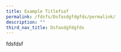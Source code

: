 ```yaml
---
title: Example Titlefsaf
permalink: /fdsfs/Dsfasdgfdgfds/permalink/
description: ""
third_nav_title: Dsfasdgfdgfds
---
```

fdsfdsf